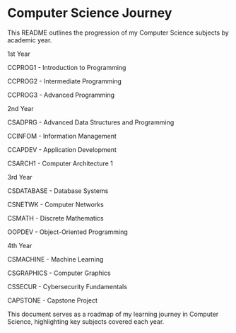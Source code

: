 # Computer Science Journey

This README outlines the progression of my Computer Science subjects by academic year.

1st Year

CCPROG1 - Introduction to Programming

CCPROG2 - Intermediate Programming

CCPROG3 - Advanced Programming

2nd Year

CSADPRG - Advanced Data Structures and Programming

CCINFOM - Information Management

CCAPDEV - Application Development

CSARCH1 - Computer Architecture 1

3rd Year

CSDATABASE - Database Systems

CSNETWK - Computer Networks

CSMATH - Discrete Mathematics

OOPDEV - Object-Oriented Programming

4th Year

CSMACHINE - Machine Learning

CSGRAPHICS - Computer Graphics

CSSECUR - Cybersecurity Fundamentals

CAPSTONE - Capstone Project

This document serves as a roadmap of my learning journey in Computer Science, highlighting key subjects covered each year.

